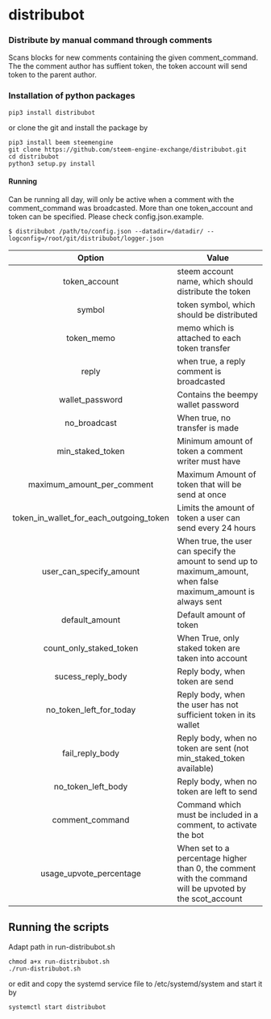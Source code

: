 # distribubot

### Distribute by manual command through comments
Scans blocks for new comments containing the given comment_command. The the comment author has suffient
 token, the token account will send token to the parent author.

### Installation of python packages
```
pip3 install distribubot
```

or clone the git and install the package by
```
pip3 install beem steemengine
git clone https://github.com/steem-engine-exchange/distribubot.git
cd distribubot
python3 setup.py install
```

#### Running
Can be running all day, will only be active when a comment with the comment_command was broadcasted.
More than one token_account and  token can be specified. Please check config.json.example.

```
$ distribubot /path/to/config.json --datadir=/datadir/ --logconfig=/root/git/distribubot/logger.json
```

|        Option       | Value                                                |
|:-------------------:|------------------------------------------------------|
| token_account | steem account name, which should distribute the token       |
| symbol   | token symbol, which should be distributed                   |
| token_memo   | memo which is attached to each token transfer               |
| reply        | when true, a reply comment is broadcasted                   |
| wallet_password | Contains the beempy wallet password |
| no_broadcast | When true, no transfer is made |
| min_staked_token | Minimum amount of token a comment writer must have |
| maximum_amount_per_comment | Maximum Amount of token that will be send at once|
| token_in_wallet_for_each_outgoing_token | Limits the amount of token a user can send every 24 hours |
| user_can_specify_amount | When true, the user can specify the amount to send up to maximum_amount, when false maximum_amount is always sent |
|default_amount | Default amount of token |
|count_only_staked_token | When True, only staked token are taken into account |
| sucess_reply_body | Reply body, when token are send|
| no_token_left_for_today | Reply body, when the user has not sufficient token in its wallet |
| fail_reply_body | Reply body, when no token are sent (not min_staked_token available) |
| no_token_left_body | Reply body, when no token are left to send |
| comment_command | Command which must be included in a comment, to activate the bot |
| usage_upvote_percentage | When set to a percentage higher than 0, the comment with the command will be upvoted by the scot_account |


## Running the scripts
Adapt path in run-distribubot.sh
```
chmod a+x run-distribubot.sh
./run-distribubot.sh
```
or edit and copy the systemd service file to /etc/systemd/system and start it by
```
systemctl start distribubot
```